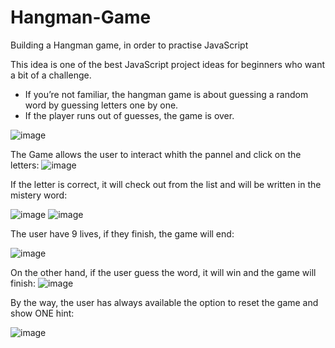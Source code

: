 # Hangman-Game
Building a Hangman game, in order to practise JavaScript

This idea is one of the best JavaScript project ideas for beginners who want a bit of a challenge.

- If you’re not familiar, the hangman game is about guessing a random word by guessing letters one by one. 
- If the player runs out of guesses, the game is over.

![image](https://github.com/raulgodii/Hangman-Game/assets/102313699/d998a23a-c54d-4364-857a-5891f44bc1bb)

The Game allows the user to interact whith the pannel and click on the letters:
![image](https://github.com/raulgodii/Hangman-Game/assets/102313699/69a6c5c1-cc3b-4d43-9de8-3459e51ba934)

If the letter is correct, it will check out from the list and will be written in the mistery word:

![image](https://github.com/raulgodii/Hangman-Game/assets/102313699/54a8b320-12fb-43fd-9ffc-3b9b43b39f45)
![image](https://github.com/raulgodii/Hangman-Game/assets/102313699/894ea4cb-d6e2-4b9d-9f1f-7888c10d014e)

The user have 9 lives, if they finish, the game will end:

![image](https://github.com/raulgodii/Hangman-Game/assets/102313699/58435e71-0048-40a5-b271-d55533372ed3)


On the other hand, if the user guess the word, it will win and the game will finish:
![image](https://github.com/raulgodii/Hangman-Game/assets/102313699/c94ea3d4-0262-4c97-b01e-90f6a31afe8b)

By the way, the user has always available the option to reset the game and show ONE hint:

![image](https://github.com/raulgodii/Hangman-Game/assets/102313699/03309a3d-9833-4c09-8ee4-24712d025c64)
